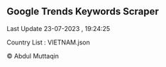 

## Google Trends Keywords Scraper 
 
Last Update 23-07-2023 , 19:24:25

Country List :
VIETNAM.json



© Abdul Muttaqin 

